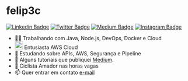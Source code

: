 # felip3c

[![Linkedin Badge](https://img.shields.io/badge/-LinkedIn-blue?style=flat&logo=LinkedIn&logoColor=white)](https://www.linkedin.com/in/felipecobello)
[![Twitter Badge](https://img.shields.io/badge/-Twitter-1ca0f1?style=flat&logo=Twitter&logoColor=white)](https://twitter.com/felip3c)
[![Medium Badge](https://img.shields.io/badge/-Medium-000?style=flat&logo=Medium&logoColor=white)](https://medium.com/@felipe.cobello)
[![Instagram Badge](https://img.shields.io/badge/-Instagram-C13584?style=flat&logo=Instagram&logoColor=white)](https://www.instagram.com/felip3c)
<!--
**fcobello/fcobello** is a ✨ _special_ ✨ repository because its `README.md` (this file) appears on your GitHub profile.
-->

- 👨‍💻 Trabalhando com Java, Node.js, DevOps, Docker e Cloud 
- <img src="https://openvpn.net/wp-content/uploads/2018/04/awscloud.svg" alt="drawing" width="22"/> Entusiasta AWS Cloud
- 🌱 Estudando sobre APIs, AWS, Segurança e Pipeline
- 📖 Alguns tutoriais que publiquei [Medium](https://medium.com/@felipe.cobello).
- 🚴‍ Ciclista Amador nas horas vagas
- 📫 Quer entrar em contato [e-mail](mailto:felipe.cobello@gmail.com)
